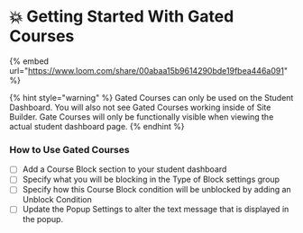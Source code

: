 # 💥 Getting Started With Gated Courses

{% embed url="https://www.loom.com/share/00abaa15b9614290bde19fbea446a091" %}

{% hint style="warning" %}
Gated Courses can only be used on the Student Dashboard. You will also not see Gated Courses working inside of Site Builder. Gate Courses will only be functionally visible when viewing the actual student dashboard page.
{% endhint %}

### How to Use Gated Courses

* [ ] Add a Course Block section to your student dashboard
* [ ] Specify what you will be blocking in the Type of Block settings group
* [ ] Specify how this Course Block condition will be unblocked by adding an Unblock Condition
* [ ] Update the Popup Settings to alter the text message that is displayed in the popup.
